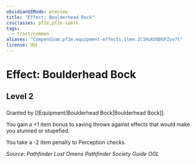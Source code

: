 ```yaml
---
obsidianUIMode: preview
title: "Effect: Boulderhead Bock"
cssclasses: pf2e,pf2e-spell
tags:
  - trait/common
aliases: "Compendium.pf2e.equipment-effects.Item.2C1HuKDQDGFZuv7l"
license: OGL
---
```

# Effect: Boulderhead Bock
## Level 2
### 






Granted by [[Equipment/Boulderhead Bock|Boulderhead Bock]].

You gain a +1 item bonus to saving throws against effects that would make you stunned or stupefied.

You take a -2 item penalty to Perception checks.

*Source: Pathfinder Lost Omens Pathfinder Society Guide*
*OGL*